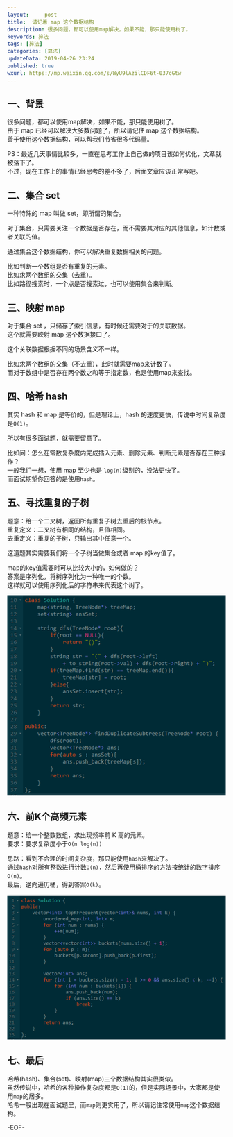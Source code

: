 ```yaml
---   
layout:     post  
title:  请记着 map 这个数据结构  
description: 很多问题，都可以使用map解决，如果不能，那只能使用树了。    
keywords: 算法  
tags: [算法]    
categories: [算法]  
updateData: 2019-04-26 23:24   
published: true 
wxurl: https://mp.weixin.qq.com/s/WyU9lAzilCDF6t-037cGtw  
---  
```



## 一、背景  


很多问题，都可以使用map解决，如果不能，那只能使用树了。  
由于 map 已经可以解决大多数问题了，所以请记住 map 这个数据结构。  
善于使用这个数据结构，可以帮我们节省很多代码量。  


PS：最近几天事情比较多，一直在思考工作上自己做的项目该如何优化，文章就被落下了。  
不过，现在工作上的事情已经思考的差不多了，后面文章应该正常写吧。  


## 二、集合 set 


一种特殊的 map 叫做 set，即所谓的集合。  


对于集合，只需要关注一个数据是否存在，而不需要其对应的其他信息，如计数或者关联的值。  


通过集合这个数据结构，你可以解决重复数据相关的问题。  


比如判断一个数组是否有重复的元素。  
比如求两个数组的交集（去重）。  
比如路径搜索时，一个点是否搜索过，也可以使用集合来判断。  


## 三、映射 map


对于集合 set ，只储存了索引信息，有时候还需要对于的关联数据。  
这个就需要映射 map 这个数据接口了。  


这个关联数据根据不同的场景含义不一样。  


比如求两个数组的交集（不去重），此时就需要map来计数了。  
而对于数组中是否存在两个数之和等于指定数，也是使用map来查找。  


## 四、哈希 hash  


其实 hash 和 map 是等价的，但是理论上，hash 的速度更快，传说中时间复杂度是`O(1)`。  


所以有很多面试题，就需要留意了。  


比如问：怎么在常数复杂度内完成插入元素、删除元素、判断元素是否存在三种操作？  
一般我们一想，使用 map 至少也是 `log(n)`级别的，没法更快了。  
而面试期望你回答的是使用`hash`。  


## 五、寻找重复的子树  


题意：给一个二叉树，返回所有重复子树去重后的根节点。  
重复定义：二叉树有相同的结构，且值相同。  
去重定义：重复的子树，只输出其中任意一个。


这道题其实需要我们将一个子树当做集合或者 map 的key值了。  


map的key值需要时可以比较大小的，如何做的？  
答案是序列化，将树序列化为一种唯一的个数。  
这样就可以使用序列化后的字符串来代表这个树了。  


![](/images/2019/04/26/set-and-map-001.png)  


## 六、前K个高频元素  


题意：给一个整数数组，求出现频率前 K 高的元素。  
要求：要求复杂度小于`O(n log(n))`  


思路：看到不合理的时间复杂度，那只能使用`hash`来解决了。  
通过`hash`对所有整数进行计数`O(n)`，然后再使用桶排序的方法按统计的数字排序`O(n)`。  
最后，逆向遍历桶，得到答案`O(k)`。  


![](/images/2019/04/26/set-and-map-002.png)  



## 七、最后  


哈希(hash)、集合(set)、映射(map)三个数据结构其实很类似。  
虽然传说中，哈希的各种操作复杂度都是`O(1)`的，但是实际场景中，大家都是使用`map`的居多。  
哈希一般出现在面试题里，而`map`则更实用了，所以请记住常使用`map`这个数据结构。  



-EOF-  


